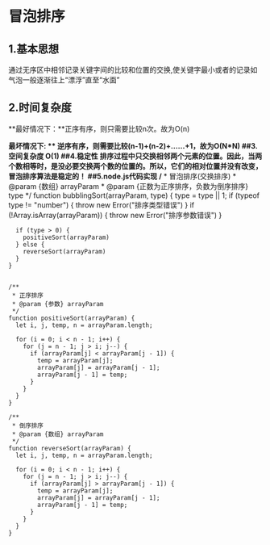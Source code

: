 # 冒泡排序

## 1.基本思想

通过无序区中相邻记录关键字间的比较和位置的交换,使关键字最小或者的记录如气泡一般逐渐往上“漂浮”直至“水面”
## 2.时间复杂度
**最好情况下：**正序有序，则只需要比较n次。故为O(n)

**最坏情况下: ** 逆序有序，则需要比较(n-1)+(n-2)+……+1，故为O(N*N)
##3.空间复杂度
O(1)
##4.稳定性
排序过程中只交换相邻两个元素的位置。因此，当两个数相等时，是没必要交换两个数的位置的。所以，它们的相对位置并没有改变，冒泡排序算法是稳定的！
##5.node.js代码实现
	/**
	 * 冒泡排序(交换排序)
	 * @param {数组} arrayParam 
	 * @param {正数为正序排序，负数为倒序排序} type 
	 */
	function bubblingSort(arrayParam, type) {
	  type = type || 1;
	  if (typeof type != "number") {
	    throw new Error("排序类型错误")
	  }
	  if (!Array.isArray(arrayParam)) {
	    throw new Error("排序参数错误")
	  }
	
	  if (type > 0) {
	    positiveSort(arrayParam)
	  } else {
	    reverseSort(arrayParam)
	  }
	}
	
	
	/**
	 * 正序排序
	 * @param {参数} arrayParam 
	 */
	function positiveSort(arrayParam) {
	  let i, j, temp, n = arrayParam.length;
	
	  for (i = 0; i < n - 1; i++) {
	    for (j = n - 1; j > i; j--) {
	      if (arrayParam[j] < arrayParam[j - 1]) {
	        temp = arrayParam[j];
	        arrayParam[j] = arrayParam[j - 1];
	        arrayParam[j - 1] = temp;
	      }
	    }
	  }
	}
	
	/**
	 * 倒序排序
	 * @param {数组} arrayParam 
	 */
	function reverseSort(arrayParam) {
	  let i, j, temp, n = arrayParam.length;
	
	  for (i = 0; i < n - 1; i++) {
	    for (j = n - 1; j > i; j--) {
	      if (arrayParam[j] > arrayParam[j - 1]) {
	        temp = arrayParam[j];
	        arrayParam[j] = arrayParam[j - 1];
	        arrayParam[j - 1] = temp;
	      }
	    }
	  }
	}
